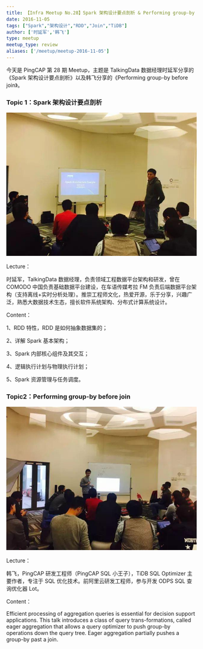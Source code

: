 ```yaml
---
title: 【Infra Meetup No.28】Spark 架构设计要点剖析 & Performing group-by before join
date: 2016-11-05
tags: ["Spark","架构设计","RDD","Join","TiDB"]
author: ['时延军','韩飞']
type: meetup
meetup_type: review
aliases: ['/meetup/meetup-2016-11-05']
---
```



今天是 PingCAP 第 28 期 Meetup，主题是 TalkingData 数据经理时延军分享的《Spark 架构设计要点剖析》以及韩飞分享的《Performing group-by before join》。

### Topic 1：Spark 架构设计要点剖析

![](media/meetup-28-20161105/1.jpeg)

 Lecture：

时延军，TalkingData 数据经理，负责领域工程数据平台架构和研发，曾在 COMODO 中国负责基础数据平台建设，在车语传媒考拉 FM 负责后端数据平台架构（支持离线+实时分析处理）。推崇工程师文化，热爱开源，乐于分享，兴趣广泛，熟悉大数据技术生态，擅长软件系统架构、分布式计算系统设计。

Content：

1、RDD 特性，RDD 是如何抽象数据集的；

2、详解 Spark 基本架构；

3、Spark 内部核心组件及其交互；

4、逻辑执行计划与物理执行计划；

5、Spark 资源管理与任务调度。

### Topic2：Performing group-by before join

![](media/meetup-28-20161105/2.jpeg)

Lecture：

韩飞，PingCAP 研发工程师（PingCAP SQL 小王子），TiDB SQL Optimizer 主要作者，专注于 SQL 优化技术。前阿里云研发工程师，参与开发 ODPS SQL 查询优化器 Lot。

Content：

Efficient processing of aggregation queries is essential for decision support applications. This talk introduces a class of query trans-formations, called eager aggregation that allows a query optimizer to push group-by operations down the query tree. Eager aggregation partially pushes a group-by past a join.

